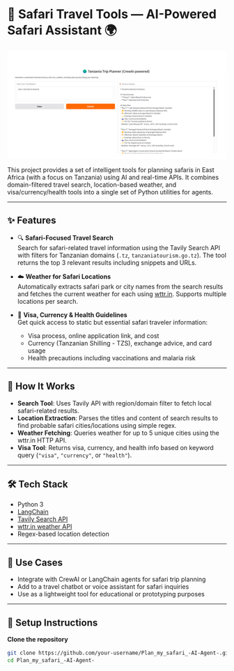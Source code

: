 # 🦁 Safari Travel Tools — AI-Powered Safari Assistant 🌍

![Demo](demo%20image.png)

This project provides a set of intelligent tools for planning safaris in East Africa (with a focus on Tanzania) using AI and real-time APIs. It combines domain-filtered travel search, location-based weather, and visa/currency/health tools into a single set of Python utilities for agents.

---

## ✨ Features

- 🔍 **Safari-Focused Travel Search**  
  Search for safari-related travel information using the Tavily Search API with filters for Tanzanian domains (`.tz`, `tanzaniatourism.go.tz`). The tool returns the top 3 relevant results including snippets and URLs.

- ☁️ **Weather for Safari Locations**  
  Automatically extracts safari park or city names from the search results and fetches the current weather for each using [wttr.in](https://wttr.in). Supports multiple locations per search.

- 📄 **Visa, Currency & Health Guidelines**  
  Get quick access to static but essential safari traveler information:
  - Visa process, online application link, and cost
  - Currency (Tanzanian Shilling - TZS), exchange advice, and card usage
  - Health precautions including vaccinations and malaria risk

---

## 🧠 How It Works

- **Search Tool**: Uses Tavily API with region/domain filter to fetch local safari-related results.
- **Location Extraction**: Parses the titles and content of search results to find probable safari cities/locations using simple regex.
- **Weather Fetching**: Queries weather for up to 5 unique cities using the wttr.in HTTP API.
- **Visa Tool**: Returns visa, currency, and health info based on keyword query (`"visa"`, `"currency"`, or `"health"`).

---

## 🛠️ Tech Stack

- Python 3
- [LangChain](https://www.langchain.com/)
- [Tavily Search API](https://www.tavily.com/)
- [wttr.in weather API](https://wttr.in/)
- Regex-based location detection

---

## 🚀 Use Cases

- Integrate with CrewAI or LangChain agents for safari trip planning
- Add to a travel chatbot or voice assistant for safari inquiries
- Use as a lightweight tool for educational or prototyping purposes

---

## 🔑 Setup Instructions

**Clone the repository**
   ```bash
   git clone https://github.com/your-username/Plan_my_safari_-AI-Agent-.git
   cd Plan_my_safari_-AI-Agent-
